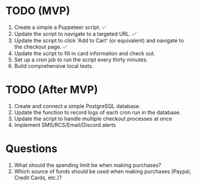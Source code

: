 # TODO (MVP)
1. Create a simple a Puppeteer script. ✅
2. Update the script to navigate to a targeted URL. ✅
3. Update the script to click 'Add to Cart' (or equivalent) and navigate to the checkout page. ✅
4. Update the script to fill in card information and check out.
5. Set up a cron job to run the script every thirty minutes.
6. Build comprehensive local tests.

# TODO (After MVP)
1. Create and connect a simple PostgreSQL database.
2. Update the function to record logs of each cron run in the database.
3. Update the script to handle multiple checkout processes at once
3. Implement SMS/RCS/Email/Discord alerts

# Questions
1. What should the spending limit be when making purchases?
2. Which source of funds should be used when making purchases (Paypal, Credit Cards, etc.)?
